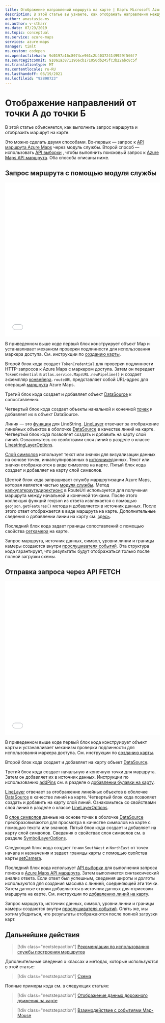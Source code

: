 ```yaml
---
title: Отображение направлений маршрута на карте | Карты Microsoft Azure
description: В этой статье вы узнаете, как отображать направления между двумя расположениями на карте с помощью веб-пакета SDK Microsoft Azure Maps.
author: anastasia-ms
ms.author: v-stharr
ms.date: 07/29/2019
ms.topic: conceptual
ms.service: azure-maps
services: azure-maps
manager: timlt
ms.custom: codepen
ms.openlocfilehash: 9d0197a16c8074ce961c2b403724149929f566f7
ms.sourcegitcommit: 910a1a38711966cb171050db245fc3b22abc8c5f
ms.translationtype: MT
ms.contentlocale: ru-RU
ms.lasthandoff: 03/19/2021
ms.locfileid: "92890723"
---
```

# <a name="show-directions-from-a-to-b"></a>Отображение направлений от точки А до точки Б

В этой статье объясняется, как выполнить запрос маршрута и отобразить маршрут на карте.

Это можно сделать двумя способами. Во-первых — запрос к [API маршрута Azure Maps](/rest/api/maps/route/getroutedirections) через модуль службы. Второй способ — использовать [API выборки](https://fetch.spec.whatwg.org/) , чтобы выполнить поисковый запрос к [Azure Maps API маршрута](/rest/api/maps/route/getroutedirections). Оба способа описаны ниже.

## <a name="query-the-route-via-service-module"></a>Запрос маршрута с помощью модуля службы

<iframe height='500' scrolling='no' title='Отображение направлений от точки А до точки Б на карте (модуль службы)' src='//codepen.io/azuremaps/embed/RBZbep/?height=265&theme-id=0&default-tab=js,result&embed-version=2&editable=true' frameborder='no' loading="lazy" allowtransparency='true' allowfullscreen='true' style='width: 100%;'>Просмотрите фрагмент кода <a href='https://codepen.io/azuremaps/pen/RBZbep/'>Отображение направлений от точки А до точки Б на карте (модуль службы)</a> для службы Azure Maps (<a href='https://codepen.io/azuremaps'>@azuremaps</a>) на сайте <a href='https://codepen.io'>CodePen</a>.
</iframe>

В приведенном выше коде первый блок конструирует объект Map и устанавливает механизм проверки подлинности для использования маркера доступа. См. инструкции по [созданию карты](./map-create.md).

Второй блок кода создает `TokenCredential` для проверки подлинности HTTP-запросов к Azure Maps с маркером доступа. Затем он передает `TokenCredential` в `atlas.service.MapsURL.newPipeline()` и создает экземпляр [конвейера](/javascript/api/azure-maps-rest/atlas.service.pipeline). `routeURL` представляет собой URL-адрес для операций [маршрута](/rest/api/maps/route) Azure Maps.

Третий блок кода создает и добавляет объект [DataSource](/javascript/api/azure-maps-control/atlas.source.datasource) к сопоставлению.

Четвертый блок кода создает объекты начальной и конечной [точек](/javascript/api/azure-maps-control/atlas.data.point) и добавляет их в объект DataSource.

Линия — это [функция](/javascript/api/azure-maps-control/atlas.data.feature) для LineString. [LineLayer](/javascript/api/azure-maps-control/atlas.layer.linelayer) отвечает за отображение линейных объектов в оболочке [DataSource](/javascript/api/azure-maps-control/atlas.source.datasource) в качестве линий на карте. Четвертый блок кода позволяет создать и добавить на карту слой линий. Ознакомьтесь со свойствами слоя линий в разделе о классе [LinestringLayerOptions](/javascript/api/azure-maps-control/atlas.linelayeroptions).

[Слой символов](/javascript/api/azure-maps-control/atlas.layer.symbollayer) использует текст или значки для визуализации данных на основе точек, инкапсулированных в [источнике](/javascript/api/azure-maps-control/atlas.source.datasource)данных. Текст или значки отображаются в виде символов на карте. Пятый блок кода создает и добавляет на карту слой символов.

Шестой блок кода запрашивает службу маршрутизации Azure Maps, которая является частью [модуля службы](how-to-use-services-module.md). Метод [калкулатераутедиректионс](/javascript/api/azure-maps-rest/atlas.service.routeurl#methods) в RouteUrl используется для получения маршрута между начальной и конечной точками. После этого коллекция функций геоjson из ответа извлекается с помощью `geojson.getFeatures()` метода и добавляется в источник данных. После этого ответ отображается в виде маршрута на карте. Дополнительные сведения о добавлении линии на карту см. [здесь](map-add-line-layer.md).

Последний блок кода задает границы сопоставлений с помощью свойства [сеткамера](/javascript/api/azure-maps-control/atlas.map#setcamera-cameraoptions---cameraboundsoptions---animationoptions-) на карте.

Запрос маршрута, источник данных, символ, уровни линии и границы камеры создаются внутри [прослушивателя событий](/javascript/api/azure-maps-control/atlas.map#events). Эта структура кода гарантирует, что результаты будут отображаться только после полной загрузки схемы.

## <a name="query-the-route-via-fetch-api"></a>Отправка запроса через API FETCH

<iframe height='500' scrolling='no' title='Отображение направлений от точки А до точки Б на карте' src='//codepen.io/azuremaps/embed/zRyNmP/?height=469&theme-id=0&default-tab=js,result&embed-version=2&editable=true' frameborder='no' loading="lazy" allowtransparency='true' allowfullscreen='true' style='width: 100%;'>Просмотрите фрагмент кода <a href='https://codepen.io/azuremaps/pen/zRyNmP/'>Отображение направлений от точки А до точки Б на карте</a> службы "Карты Azure" (<a href='https://codepen.io/azuremaps'>@azuremaps</a>) в <a href='https://codepen.io'>CodePen</a>.
</iframe>

В приведенном выше коде первый блок кода конструирует объект карты и устанавливает механизм проверки подлинности для использования маркера доступа. См. инструкции по [созданию карты](./map-create.md).

Второй блок кода создает и добавляет на карту объект [DataSource](/javascript/api/azure-maps-control/atlas.source.datasource).

Третий блок кода создает начальную и конечную точки для маршрута. Затем он добавляет их в источник данных. Инструкции по использованию [addPins](/javascript/api/azure-maps-control/atlas.map) см. в разделе о [добавлении булавки на карту](map-add-pin.md).

[LineLayer](/javascript/api/azure-maps-control/atlas.layer.linelayer) отвечает за отображение линейных объектов в оболочке [DataSource](/javascript/api/azure-maps-control/atlas.source.datasource) в качестве линий на карте. Четвертый блок кода позволяет создать и добавить на карту слой линий. Ознакомьтесь со свойствами слоя линий в разделе о классе [LineLayerOptions](/javascript/api/azure-maps-control/atlas.linelayeroptions).

В [слое символов](/javascript/api/azure-maps-control/atlas.layer.symbollayer) данные на основе точек в оболочке [DataSource](/javascript/api/azure-maps-control/atlas.source.datasource) преобразовываются для просмотра в качестве символов на карте с помощью текста или значков. Пятый блок кода создает и добавляет на карту слой символов. Сведения о свойствах слоя символов см. в разделе [SymbolLayerOptions](/javascript/api/azure-maps-control/atlas.symbollayeroptions).

Следующий блок кода создает точки `SouthWest` и `NorthEast` от точек начала и назначения и задает границы карты с помощью свойства карты [setCamera](/javascript/api/azure-maps-control/atlas.map#setcamera-cameraoptions---cameraboundsoptions---animationoptions-).

Последний блок кода использует [API выборки](https://fetch.spec.whatwg.org/) для выполнения запроса поиска в [Azure Maps API маршрута](/rest/api/maps/route/getroutedirections). Затем выполняется синтаксический анализ ответа. Если ответ был успешным, сведения широты и долготы используются для создания массива с линией, соединяющей эти точки. Затем данные строки добавляются в источник данных для отрисовки маршрута на карте. См. инструкции по [добавлению линий на карту](map-add-line-layer.md).

Запрос маршрута, источник данных, символ, уровни линии и границы камеры создаются внутри [прослушивателя событий](/javascript/api/azure-maps-control/atlas.map#events). Опять же, мы хотим убедиться, что результаты отображаются после полной загрузки карт.

## <a name="next-steps"></a>Дальнейшие действия

> [!div class="nextstepaction"]
> [Рекомендации по использованию службы построения маршрутов](how-to-use-best-practices-for-search.md)

Дополнительные сведения о классах и методах, которые используются в этой статье:

> [!div class="nextstepaction"]
> [Схема](/javascript/api/azure-maps-control/atlas.map)

Полные примеры кода см. в следующих статьях:

> [!div class="nextstepaction"]
> [Отображение данных дорожного движения на карте](./map-show-traffic.md)

> [!div class="nextstepaction"]
> [Взаимодействие с событиями Map-Mouse](./map-events.md)